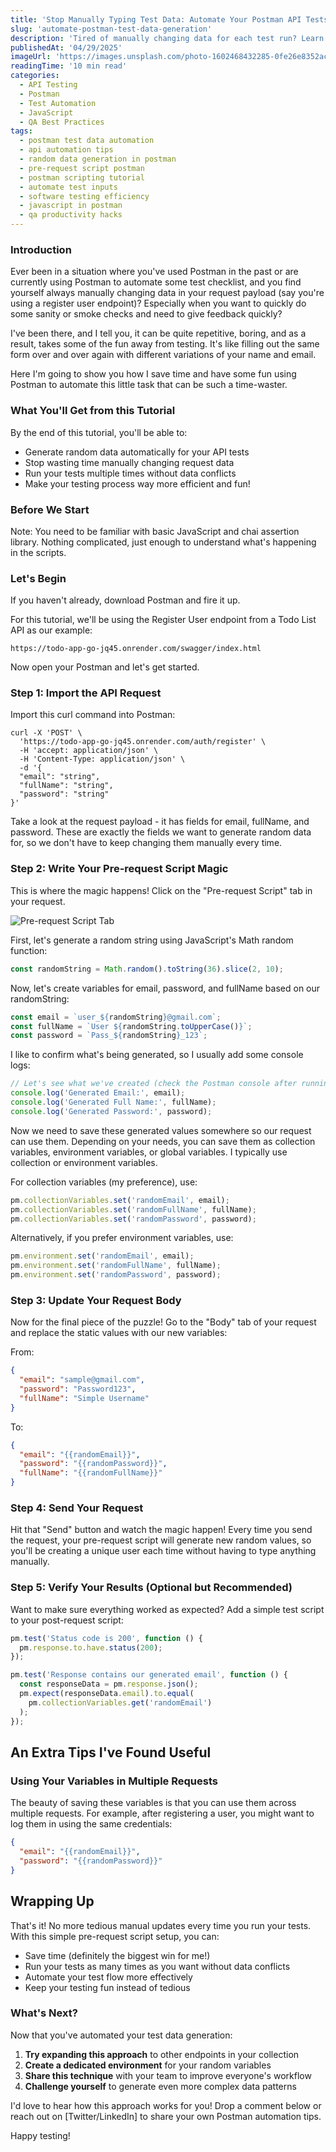 ```yaml
---
title: 'Stop Manually Typing Test Data: Automate Your Postman API Tests Like a Pro'
slug: 'automate-postman-test-data-generation'
description: 'Tired of manually changing data for each test run? Learn how to generate random test data in Postman and make API testing fun again!'
publishedAt: '04/29/2025'
imageUrl: 'https://images.unsplash.com/photo-1602468432285-0fe26e8352ac?q=80&w=2070&auto=format&fit=crop&ixlib=rb-4.0.3&ixid=M3wxMjA3fDB8MHxwaG90by1wYWdlfHx8fGVufDB8fHx8fA%3D%3D'
readingTime: '10 min read'
categories:
  - API Testing
  - Postman
  - Test Automation
  - JavaScript
  - QA Best Practices
tags:
  - postman test data automation
  - api automation tips
  - random data generation in postman
  - pre-request script postman
  - postman scripting tutorial
  - automate test inputs
  - software testing efficiency
  - javascript in postman
  - qa productivity hacks
---
```


### Introduction

Ever been in a situation where you've used Postman in the past or are currently using Postman to automate some test checklist, and you find yourself always manually changing data in your request payload (say you're using a register user endpoint)? Especially when you want to quickly do some sanity or smoke checks and need to give feedback quickly?

I've been there, and I tell you, it can be quite repetitive, boring, and as a result, takes some of the fun away from testing. It's like filling out the same form over and over again with different variations of your name and email.

Here I'm going to show you how I save time and have some fun using Postman to automate this little task that can be such a time-waster.

### What You'll Get from this Tutorial

By the end of this tutorial, you'll be able to:

- Generate random data automatically for your API tests
- Stop wasting time manually changing request data
- Run your tests multiple times without data conflicts
- Make your testing process way more efficient and fun!

### Before We Start

Note: You need to be familiar with basic JavaScript and chai assertion library. Nothing complicated, just enough to understand what's happening in the scripts.

### Let's Begin

If you haven't already, download Postman and fire it up.

For this tutorial, we'll be using the Register User endpoint from a Todo List API as our example:

`https://todo-app-go-jq45.onrender.com/swagger/index.html`

Now open your Postman and let's get started.

### Step 1: Import the API Request

Import this curl command into Postman:

```
curl -X 'POST' \
  'https://todo-app-go-jq45.onrender.com/auth/register' \
  -H 'accept: application/json' \
  -H 'Content-Type: application/json' \
  -d '{
  "email": "string",
  "fullName": "string",
  "password": "string"
}'
```

Take a look at the request payload - it has fields for email, fullName, and password. These are exactly the fields we want to generate random data for, so we don't have to keep changing them manually every time.

### Step 2: Write Your Pre-request Script Magic

This is where the magic happens! Click on the "Pre-request Script" tab in your request.

![Pre-request Script Tab](/images/blog/postman-tutorial/pre-request-tab.png)

<!-- _Caption: "Click on the 'Pre-request Script' tab located here to add your data generation code"_ -->

First, let's generate a random string using JavaScript's Math random function:

```javascript
const randomString = Math.random().toString(36).slice(2, 10);
```

Now, let's create variables for email, password, and fullName based on our randomString:

```javascript
const email = `user_${randomString}@gmail.com`;
const fullName = `User ${randomString.toUpperCase()}`;
const password = `Pass_${randomString}_123`;
```

I like to confirm what's being generated, so I usually add some console logs:

```javascript
// Let's see what we've created (check the Postman console after running)
console.log('Generated Email:', email);
console.log('Generated Full Name:', fullName);
console.log('Generated Password:', password);
```

Now we need to save these generated values somewhere so our request can use them. Depending on your needs, you can save them as collection variables, environment variables, or global variables. I typically use collection or environment variables.

For collection variables (my preference), use:

```javascript
pm.collectionVariables.set('randomEmail', email);
pm.collectionVariables.set('randomFullName', fullName);
pm.collectionVariables.set('randomPassword', password);
```

Alternatively, if you prefer environment variables, use:

```javascript
pm.environment.set('randomEmail', email);
pm.environment.set('randomFullName', fullName);
pm.environment.set('randomPassword', password);
```

### Step 3: Update Your Request Body

Now for the final piece of the puzzle! Go to the "Body" tab of your request and replace the static values with our new variables:

From:

```json
{
  "email": "sample@gmail.com",
  "password": "Password123",
  "fullName": "Simple Username"
}
```

To:

```json
{
  "email": "{{randomEmail}}",
  "password": "{{randomPassword}}",
  "fullName": "{{randomFullName}}"
}
```

### Step 4: Send Your Request

Hit that "Send" button and watch the magic happen! Every time you send the request, your pre-request script will generate new random values, so you'll be creating a unique user each time without having to type anything manually.

### Step 5: Verify Your Results (Optional but Recommended)

Want to make sure everything worked as expected? Add a simple test script to your post-request script:

```javascript
pm.test('Status code is 200', function () {
  pm.response.to.have.status(200);
});

pm.test('Response contains our generated email', function () {
  const responseData = pm.response.json();
  pm.expect(responseData.email).to.equal(
    pm.collectionVariables.get('randomEmail')
  );
});
```

## An Extra Tips I've Found Useful

### Using Your Variables in Multiple Requests

The beauty of saving these variables is that you can use them across multiple requests. For example, after registering a user, you might want to log them in using the same credentials:

```json
{
  "email": "{{randomEmail}}",
  "password": "{{randomPassword}}"
}
```

## Wrapping Up

That's it! No more tedious manual updates every time you run your tests. With this simple pre-request script setup, you can:

- Save time (definitely the biggest win for me!)
- Run your tests as many times as you want without data conflicts
- Automate your test flow more effectively
- Keep your testing fun instead of tedious

### What's Next?

Now that you've automated your test data generation:

1. **Try expanding this approach** to other endpoints in your collection
2. **Create a dedicated environment** for your random variables
3. **Share this technique** with your team to improve everyone's workflow
4. **Challenge yourself** to generate even more complex data patterns

I'd love to hear how this approach works for you! Drop a comment below or reach out on [Twitter/LinkedIn] to share your own Postman automation tips.

Happy testing!

<!--
### What's Next?

Now that you've automated your test data generation:

1. **Try expanding this approach** to other endpoints in your collection
2. **Create a dedicated environment** for your random variables
3. **Share this technique** with your team to improve everyone's workflow
4. **Challenge yourself** to generate even more complex data patterns

I'd love to hear how this approach works for you! Drop a comment below or reach out on [Twitter/LinkedIn] to share your own Postman automation tips.

Happy testing!

## Common Issues and Solutions

### "My variable isn't being recognized"
- Check that you're using double curly braces: `{{variableName}}`
- Verify the variable scope (collection vs environment)
- Look for typos in variable names

### "I keep getting the same random values"
- Make sure your pre-request script runs before each request
- Check that you haven't accidentally disabled the pre-request script

### "I need to use the same random data across my collection"
- Save your variables at the collection level instead of request level
- Consider using a Postman environment for more persistent storage -->
